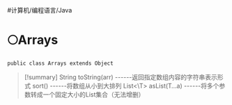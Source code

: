 #计算机/编程语言/Java 
# 🌕Arrays
```
public class Arrays extends Object
```

>[!summary]
>String toString(arr)  ------返回指定数组内容的字符串表示形式
>sort()  ------将数组从小到大排列
>List<\T> asList(T…a)  ------将多个参数转成一个固定大小的List集合（无法增删）



























